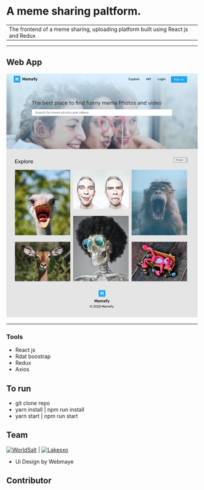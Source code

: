 # A meme sharing paltform.



<table>
<tr>
<td>
  The frontend  of a meme sharing, uploading platform built using React js and Redux
</td>
</tr>
</table>

-----
Web App
-----
<img src="img/homepage.jpg">


_______
### Tools
-  React js 
-  Rdat boostrap
-  Redux
-  Axios

## To run
- git clone repo
- yarn install | npm run install
- yarn start | npm run start
  


## Team

[![WorldSalt]()](https://github.com/worldsalt3) | [![Lakesxo]()](https://github.com/Lakesxo) 

- Ui Design by Webmaye 

## Contributor 